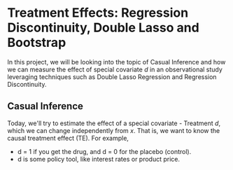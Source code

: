 # Treatment Effects: Regression Discontinuity, Double Lasso and Bootstrap

In this project, we will be looking into the topic of Casual Inference and how we can measure the effect of special covariate $d$ in an observational study leveraging techniques such as Double Lasso Regression and Regression Discontinuity. 

## Casual Inference

Today, we'll try to estimate the effect of a special covariate - Treatment $d$, which we can change independently from $x$. That is, we want to know the causal treatment effect (TE). For example,
* d = 1 if you get the drug, and d = 0 for the placebo (control).
* d is some policy tool, like interest rates or product price.
